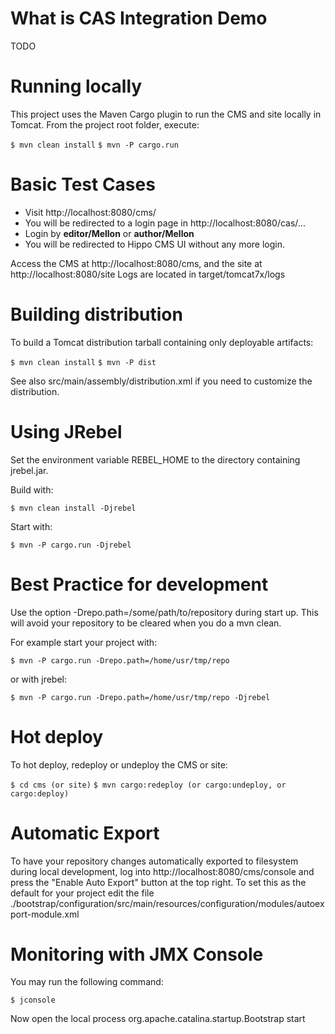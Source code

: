 <!--
 Licensed to the Apache Software Foundation (ASF) under one
 or more contributor license agreements.  See the NOTICE file
 distributed with this work for additional information
 regarding copyright ownership.  The ASF licenses this file
 to you under the Apache License, Version 2.0 (the
 "License"); you may not use this file except in compliance
 with the License.  You may obtain a copy of the License at
   http://www.apache.org/licenses/LICENSE-2.0
 Unless required by applicable law or agreed to in writing,
 software distributed under the License is distributed on an
 "AS IS" BASIS, WITHOUT WARRANTIES OR CONDITIONS OF ANY
 KIND, either express or implied.  See the License for the
 specific language governing permissions and limitations
 under the License.
-->

What is **CAS Integration Demo**
================================

TODO

Running locally
===============

This project uses the Maven Cargo plugin to run the CMS and site locally in Tomcat.
From the project root folder, execute:

  `$ mvn clean install`
  `$ mvn -P cargo.run`


Basic Test Cases
================
  - Visit http://localhost:8080/cms/
  - You will be redirected to a login page in http://localhost:8080/cas/...
  - Login by **editor/Mellon** or **author/Mellon**
  - You will be redirected to Hippo CMS UI without any more login.

Access the CMS at http://localhost:8080/cms, and the site at http://localhost:8080/site
Logs are located in target/tomcat7x/logs

Building distribution
=====================

To build a Tomcat distribution tarball containing only deployable artifacts:

  `$ mvn clean install`
  `$ mvn -P dist`

See also src/main/assembly/distribution.xml if you need to customize the distribution.

Using JRebel
============

Set the environment variable REBEL_HOME to the directory containing jrebel.jar.

Build with:

  `$ mvn clean install -Djrebel`

Start with:

  `$ mvn -P cargo.run -Djrebel`

Best Practice for development
=============================

Use the option -Drepo.path=/some/path/to/repository during start up. This will avoid
your repository to be cleared when you do a mvn clean.

For example start your project with:

`$ mvn -P cargo.run -Drepo.path=/home/usr/tmp/repo`

or with jrebel:

`$ mvn -P cargo.run -Drepo.path=/home/usr/tmp/repo -Djrebel`

Hot deploy
==========

To hot deploy, redeploy or undeploy the CMS or site:

  `$ cd cms (or site)`
  `$ mvn cargo:redeploy (or cargo:undeploy, or cargo:deploy)`

Automatic Export
================

To have your repository changes automatically exported to filesystem during local development, log into
http://localhost:8080/cms/console and press the "Enable Auto Export" button at the top right. To set this
as the default for your project edit the file
./bootstrap/configuration/src/main/resources/configuration/modules/autoexport-module.xml

Monitoring with JMX Console
===========================
You may run the following command:

  `$ jconsole`

Now open the local process org.apache.catalina.startup.Bootstrap start

